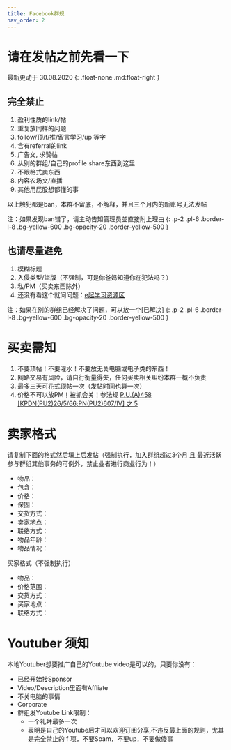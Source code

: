 ```yaml
---
title: Facebook群规
nav_order: 2
---
```


# 请在发帖之前先看一下

最新更动于 30.08.2020
{: .float-none .md:float-right }

## 完全禁止
 1. 盈利性质的link/帖
 2. 重复放同样的问题
 3. follow/顶/f/推/留言学习/up 等字
 4. 含有referral的link
 5. 广告文, 求赞帖
 6. 从别的群组/自己的profile share东西到这里
 7. 不跟格式卖东西
 8. 内容农场文/直播
 9. 其他用屁股想都懂的事

以上触犯都是ban，本群不留底，不解释，并且三个月内的新账号无法发帖

注：如果发现ban错了，请主动告知管理员並直接附上理由
{: .p-2 .pl-6 .border-l-8 .bg-yellow-600 .bg-opacity-20 .border-yellow-500 }

## 也请尽量避免
 1. 模糊标题
 2. 入侵类型/盜版（不强制，可是你爸妈知道你在犯法吗？）
 3. 私/PM（买卖东西除外）
 4. 还没有看这个就问问题：[e起学习资源区](http://www.bit.ly/newxinzai-index)

注：如果在別的群组已经解决了问题，可以放一个\[已解决\]
{: .p-2 .pl-6 .border-l-8 .bg-yellow-600 .bg-opacity-20 .border-yellow-500 }

# 买卖需知
 1. 不要顶帖！不要灌水！不要放无关电脑或电子类的东西！
 2. 网路交易有风险，请自行衡量得失，任何买卖相关纠纷本群一概不负责
 3. 最多三天可花式顶帖一次（发帖时间也算一次）
 4. 价格不可以放PM！被抓会关！参法规 [P.U.(A)458 \[KPDN(PU2)26/5/66;PN(PU2)607/IV\] 之 5](https://www.aseanconsumer.org/file/post_image/Consumer%20Protection%20(Electronic%20Trade%20Transactions)%20Regulations%202012.pdf)

# 卖家格式

请复制下面的格式然后填上后发帖（强制执行，加入群组超过3个月 且 最近活跃参与群组其他事务的可例外，禁止业者进行商业行为！）

 - 物品：
 - 包含：
 - 价格：
 - 保固：
 - 交货方式：
 - 卖家地点：
 - 联络方式：
 - 物品年龄：
 - 物品情况：

买家格式（不强制执行）
 - 物品：
 - 价格范围：
 - 交货方式：
 - 买家地点：
 - 联络方式：

# Youtuber 须知

本地Youtuber想要推广自己的Youtube video是可以的，只要你没有：

 - 已经开始接Sponsor
 - Video/Description里面有Affliate
 - 不关电脑的事情
 - Corporate
 - 群组发Youtube Link限制：
     - 一个礼拜最多一次
     - 表明是自己的Youtube后才可以欢迎订阅分享,不违反最上面的规则，尤其是完全禁止的 f 项，不要Spam，不要up，不要做傻事
